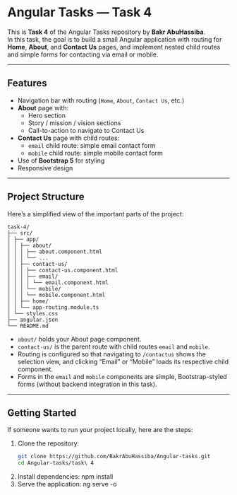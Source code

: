 # Angular Tasks — Task 4

This is **Task 4** of the Angular Tasks repository by **Bakr AbuHassiba**.  
In this task, the goal is to build a small Angular application with routing for **Home**, **About**, and **Contact Us** pages, and implement nested child routes and simple forms for contacting via email or mobile.

---

##  Features

- Navigation bar with routing (`Home`, `About`, `Contact Us`, etc.)
- **About** page with:
  - Hero section
  - Story / mission / vision sections  
  - Call-to-action to navigate to Contact Us
- **Contact Us** page with child routes:
  - `email` child route: simple email contact form
  - `mobile` child route: simple mobile contact form
- Use of **Bootstrap 5** for styling
- Responsive design

---

##  Project Structure

Here’s a simplified view of the important parts of the project:
```
task-4/
├── src/
│ ├── app/
│ │ ├── about/
│ │ │ ├── about.component.html
│ │ │ └── ...
│ │ ├── contact-us/
│ │ │ ├── contact-us.component.html
│ │ │ ├── email/
│ │ │ │ └── email.component.html
│ │ │ └── mobile/
│ │ │ └── mobile.component.html
│ │ ├── home/
│ │ └── app-routing.module.ts
│ └── styles.css
├── angular.json
└── README.md
```

- `about/` holds your About page component.
- `contact-us/` is the parent route with child routes `email` and `mobile`.
- Routing is configured so that navigating to `/contactus` shows the selection view, and clicking “Email” or “Mobile” loads its respective child component.
- Forms in the `email` and `mobile` components are simple, Bootstrap-styled forms (without backend integration in this task).

---

##  Getting Started

If someone wants to run your project locally, here are the steps:

1. Clone the repository:
   ```bash
   git clone https://github.com/BakrAbuHassiba/Angular-tasks.git
   cd Angular-tasks/task\ 4
2. Install dependencies:
   npm install
3. Serve the application:
    ng serve -o
